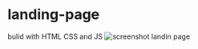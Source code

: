 # landing-page
bulid with HTML CSS and JS
![screenshot landin page](https://user-images.githubusercontent.com/76250695/107515436-0e210200-6bbc-11eb-9530-2d68fc9d7bb8.png)

